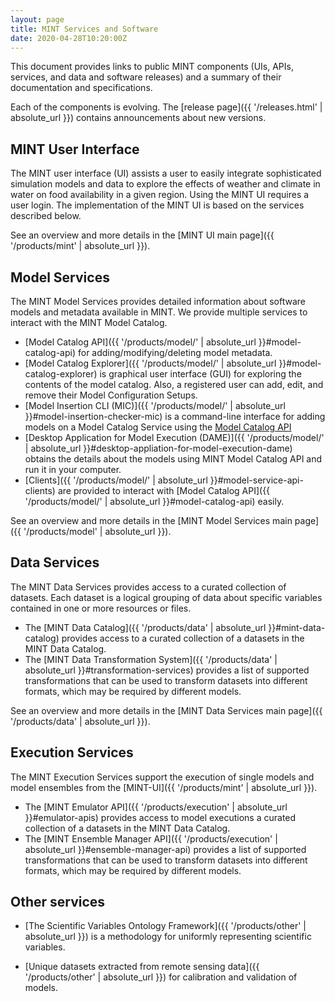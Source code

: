 ```yaml
---
layout: page
title: MINT Services and Software
date: 2020-04-28T10:20:00Z
---
```


This document provides links to public MINT components (UIs, APIs, services, and data and software releases) and a summary of their documentation and specifications.

Each of the components is evolving.  The [release page]({{ '/releases.html' | absolute_url }}) contains announcements about new versions.



## MINT User Interface

The MINT user interface (UI) assists a user to easily integrate sophisticated simulation models and data to explore the effects of weather and climate in water on food availability in a given region.  Using the MINT UI requires a user login.  The implementation of the MINT UI is based on  the services described below. 

See an overview and more details in the [MINT UI main page]({{ '/products/mint' | absolute_url }}).


## Model Services

The MINT Model Services provides detailed information about software models and metadata available in MINT. 
We provide multiple services to interact with the MINT Model Catalog.

- [Model Catalog API]({{ '/products/model/' | absolute_url }}#model-catalog-api) for adding/modifying/deleting model metadata. 
- [Model Catalog Explorer]({{ '/products/model/' | absolute_url }}#model-catalog-explorer) is graphical user interface (GUI) for exploring the contents of the model catalog. Also, a registered user can add, edit, and remove their Model Configuration Setups.
- [Model Insertion CLI (MIC)]({{ '/products/model/' | absolute_url }}#model-insertion-checker-mic) is a command-line interface for adding models on a Model Catalog Service using the [Model Catalog API](#model-catalog-api)
- [Desktop Application for Model Execution (DAME)]({{ '/products/model/' | absolute_url }}#desktop-appliation-for-model-execution-dame) obtains the details about the models using MINT Model Catalog API and run it in your computer.
- [Clients]({{ '/products/model/' | absolute_url }}#model-service-api-clients) are provided to interact with [Model Catalog API]({{ '/products/model/' | absolute_url }}#model-catalog-api) easily.

See an overview and more details in the [MINT Model Services main page]({{ '/products/model' | absolute_url }}).

## Data Services

The MINT Data Services provides access to a curated collection of datasets. Each dataset is a logical grouping of data about specific variables contained in one or more resources or files.

- The [MINT Data Catalog]({{ '/products/data' | absolute_url }}#mint-data-catalog) provides access to a curated collection of a datasets in the MINT Data Catalog.
- The [MINT Data Transformation System]({{ '/products/data' | absolute_url }}#transformation-services)  provides a list of supported transformations that can be used to transform datasets into different formats, which may be required by different models.

See an overview and more details in the [MINT Data Services main page]({{ '/products/data' | absolute_url }}).

## Execution Services

The MINT Execution Services support the execution of single models and model ensembles from the [MINT-UI]({{ '/products/mint' | absolute_url }}).

- The [MINT Emulator API]({{ '/products/execution' | absolute_url }}#emulator-apis) provides access to model executions a curated collection of a datasets in the MINT Data Catalog.
- The [MINT  Ensemble Manager API]({{ '/products/execution' | absolute_url }}#ensemble-manager-api)  provides a list of supported transformations that can be used to transform datasets into different formats, which may be required by different models.

## Other services

- [The Scientific Variables Ontology Framework]({{ '/products/other' | absolute_url }}) is a methodology for uniformly representing scientific variables.

- [Unique datasets extracted from remote sensing data]({{ '/products/other' | absolute_url }}) for calibration and validation of models.
